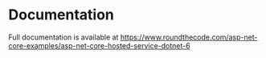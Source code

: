 # Documentation

Full documentation is available at https://www.roundthecode.com/asp-net-core-examples/asp-net-core-hosted-service-dotnet-6
